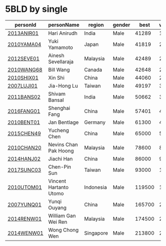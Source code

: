 # 5BLD by single

|  personId|  personName|  region|  gender|  best|  worldRank|  continentRank|  countryRank |
| --------| --------| --------| --------| --------| --------| --------| --------|
|  [2013ANIR01](https://www.worldcubeassociation.org/persons/2013ANIR01)|  Hari Anirudh|  India|  Male|  41289|  18|  3|  2 |
|  [2010YAMA04](https://www.worldcubeassociation.org/persons/2010YAMA04)|  Yuki Yamamoto |  Japan|  Male|  41819|  20|  5|  1 |
|  [2012SEVE01](https://www.worldcubeassociation.org/persons/2012SEVE01)|  Ainesh Sevellaraja|  Malaysia|  Male|  42489|  21|  6|  1 |
|  [2010WANG68](https://www.worldcubeassociation.org/persons/2010WANG68)|  Bill Wang|  Canada|  Male|  42648|  23|  5|  1 |
|  [2010SHIX01](https://www.worldcubeassociation.org/persons/2010SHIX01)|  Xin Shi |  China|  Male|  44060|  25|  7|  2 |
|  [2007LUJI01](https://www.worldcubeassociation.org/persons/2007LUJI01)|  Jia-Hong Lu |  Taiwan|  Male|  49197|  30|  9|  1 |
|  [2011BANS02](https://www.worldcubeassociation.org/persons/2011BANS02)|  Shivam Bansal|  India|  Male|  50662|  33|  11|  3 |
|  [2016FANG01](https://www.worldcubeassociation.org/persons/2016FANG01)|  Shenghai Fang |  China|  Male|  57401|  44|  14|  4 |
|  [2010BENT01](https://www.worldcubeassociation.org/persons/2010BENT01)|  Jan Bentlage|  Germany|  Male|  61300|  49|  23|  4 |
|  [2015CHEN49](https://www.worldcubeassociation.org/persons/2015CHEN49)|  Yucheng Chen |  China|  Male|  65000|  54|  18|  6 |
|  [2010CHAN20](https://www.worldcubeassociation.org/persons/2010CHAN20)|  Nevins Chan Pak Hoong |  Malaysia|  Male|  78600|  82|  27|  2 |
|  [2014HANJ02](https://www.worldcubeassociation.org/persons/2014HANJ02)|  Jiachi Han |  China|  Male|  86000|  99|  31|  12 |
|  [2017SUNC03](https://www.worldcubeassociation.org/persons/2017SUNC03)|  Chen-Pin Sun |  Taiwan|  Male|  93000|  115|  37|  2 |
|  [2010UTOM01](https://www.worldcubeassociation.org/persons/2010UTOM01)|  Vincent Hartanto Utomo|  Indonesia|  Male|  119500|  162|  55|  7 |
|  [2007YUNQ01](https://www.worldcubeassociation.org/persons/2007YUNQ01)|  Yunqi Ouyang |  China|  Male|  165700|  219|  74|  33 |
|  [2014RENW01](https://www.worldcubeassociation.org/persons/2014RENW01)|  William Gan Wei Ren |  Malaysia|  Male|  174500|  238|  83|  4 |
|  [2014WENW01](https://www.worldcubeassociation.org/persons/2014WENW01)|  Wong Chong Wen|  Singapore|  Male|  213800|  279|  95|  4 |
